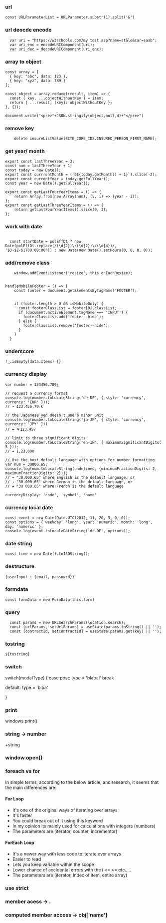 ### url 
```
const URLParameterList = URLParameter.substr(1).split('&')
```
### url deocde encode
```
  var uri = "https://w3schools.com/my test.asp?name=ståle&car=saab";
  var uri_enc = encodeURIComponent(uri);
  var uri_dec = decodeURIComponent(uri_enc);
 ```
  


### array to object
```
const array = [
  { key: "abc", data: 123 },
  { key: "xyz", data: 789 }
];

const object = array.reduce((result, item) => {
  const { key, ...objectWithoutKey } = item;
  return { ...result, [key]: objectWithoutKey };
}, {});

document.write("<pre>"+JSON.stringify(object,null,4)+"</pre>")
```

### remove key
```
    delete insureListValue[SITE_CORE_IDS.INSURED_PERSON_FIRST_NAME];

```

### get year/ month
```
export const lastThreeYear = 3;
const num = lastThreeYear + 1;
const today = new Date();
export const currrentMonth = (`0${today.getMonth() + 1}`).slice(-2);
export const currentYear = today.getFullYear();
const year = new Date().getFullYear();

export const getLastFourYearItems = () => {
    return Array.from(new Array(num), (v, i) => (year - i));
};
export const getLastThreeYearItems = () => {
    return getLastFourYearItems().slice(0, 3);
};

```

### work with date
```

  const startDate = polEffDt ? new Date(polEffDt.replace(/(\d{2})\/(\d{2})\/(\d{4})/, '$3-$2-$1T00:00:00')) : new Date(new Date().setHours(0, 0, 0, 0));
```


### add/remove class
```
    window.addEventListener('resize', this.onEachResize);


handleMobileFooter = () => {
    const footer = document.getElementsByTagName('FOOTER');
    

    if (footer.length > 0 && isMobileOnly) {
      const footerClassList = footer[0].classList;
      if (document.activeElement.tagName === 'INPUT') {
        footerClassList.add('footer--hide');
      } else {
        footerClassList.remove('footer--hide');
      }
    }
  }
  ```
### underscore
```
!_.isEmpty(data.Items) {}
```

### currency display
```
var number = 123456.789;

// request a currency format
console.log(number.toLocaleString('de-DE', { style: 'currency', currency: 'EUR' }));
// → 123.456,79 €

// the Japanese yen doesn't use a minor unit
console.log(number.toLocaleString('ja-JP', { style: 'currency', currency: 'JPY' }))
// → ￥123,457

// limit to three significant digits
console.log(number.toLocaleString('en-IN', { maximumSignificantDigits: 3 }));
// → 1,23,000

// Use the host default language with options for number formatting
var num = 30000.65;
console.log(num.toLocaleString(undefined, {minimumFractionDigits: 2, maximumFractionDigits: 2}));
// → "30,000.65" where English is the default language, or
// → "30.000,65" where German is the default language, or
// → "30 000,65" where French is the default language

currencyDisplay: 'code', 'symbol', 'name'
```


### currency local date
```
const event = new Date(Date.UTC(2012, 11, 20, 3, 0, 0));
const options = { weekday: 'long', year: 'numeric', month: 'long', day: 'numeric' };
console.log(event.toLocaleDateString('de-DE', options));
```
### date string
```
const time = new Date().toISOString();
```

### destructure
```
{userInput : {email, passowrd}}
```

### formdata
```
const formData = new FormData(this.form)
```

### query
```
  const params = new URLSearchParams(location.search);
  const [urlParams, setUrlParams] = useState(params.toString() || '');
  const [contractId, setContractId] = useState(params.get(key) || '');

```


### tostring
`${tostring}`


### switch
switch(modalType) {
  case post:
    type = 'blabal'
    break
    
  default: 
    type = 'blba'

}

### print
windows.print()

### string -> number
+string

### window.open()

### foreach vs for

In simple terms, according to the below article, and research, it seems that the main differences are:

#### For Loop
- It's one of the original ways of iterating over arrays
- It's faster
- You could break out of it using this keyword
- In my opinion its mainly used for calculations with integers (numbers)
- The parameters are (iterator, counter, incrementor)

#### ForEach Loop
- It's a newer way with less code to iterate over arrays
- Easier to read
- Lets you keep variable within the scope
- Lower chance of accidental errors with the i <= >= etc.....
- The parameters are (iterator, Index of item, entire array)


### use strict

### member acess -> .
### computed member access -> obj['name']



